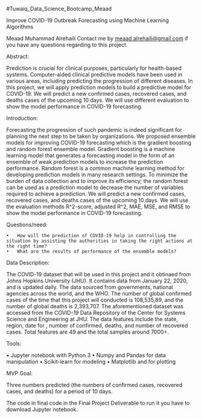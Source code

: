 
#Tuwaiq_Data_Science_Bootcamp_Meaad


Improve COVID-19 Outbreak Forecasting using Machine Learning Algorithms


Meaad Muhammad Alrehaili 
Contact me by meaad.alrehaili@gmail.com if you have any questions regarding to this project.


Abstract:

Prediction is crucial for clinical purposes, particularly for health-based systems. Computer-aided clinical predictive models have been used in various areas, including predicting the progression of different diseases. In this project, we will apply prediction models to build a predictive model for COVID-19. We will predict a new confirmed cases, recovered cases, and deaths cases of the upcoming 10 days. We will use different evaluation to show the model performance in COVID-19 forecasting.


Introduction:

Forecasting the progression of such pandemic is indeed significant for planning the next step to be taken by organizations. We proposed ensemble models for improving COVID-19 forecasting which is the gradient boosting and random forest ensemble model. Gradient boosting is a machine learning model that generates a forecasting model in the form of an ensemble of weak prediction models to increase the prediction performance. Random forest is a common machine learning method for developing prediction models in many research settings. To minimize the burden of data collection and to improve its efficiency; the random forest can be used as a prediction model to decrease the number of variables required to achieve a prediction. We will predict a new confirmed cases, recovered cases, and deaths cases of the upcoming 10 days. We will use the evaluation methods R^2-score, adjusted R^2, MAE, MSE, and RMSE to show the model performance in COVID-19 forecasting.

Questions/need:

	•	How will the prediction of COVID-19 help in controlling the situation by assisting the authorities in taking the right actions at the right time? 
	•	What are the results of performance of the ensemble models?

Data Description:

The COVID-19 dataset that will be used in this project and it obtinaed from Johns Hopkins University (JHU). It contains data from January 22, 2020, and is updated daily. The data sourced from governments, national agencies across the world, and the WHO. The number of global confirmed cases of the time that this project will conducted is 108,535,89, and the number of global deaths is 2,393,707. The aforementioned dataset was accessed from the COVID-19 Data Repository of the Center for Systems Science and Engineering at JHU. The data features include the state, region, date for , number of confirmed, deaths, and number of recovered cases. Total features are 49 and the total samples around 7000+.


Tools:

•	Jupyter notebook with Python 3
•	Numpy and Pandas for data manipulation
•	Scikit-learn for modeling
•	Matplotlib and for plotting


MVP Goal:

Three numbers predicted (the numbers of confirmed cases, recovered cases, and deaths) for a period of 10 days.




The code in final code in the  Final Project Deliverable to run it you have to download Jupyter notebook.



